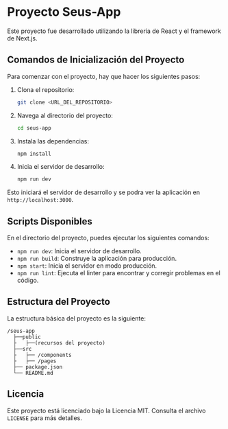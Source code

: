 # Proyecto Seus-App

Este proyecto fue desarrollado utilizando la librería de React y el framework de Next.js.

## Comandos de Inicialización del Proyecto

Para comenzar con el proyecto, hay que hacer los siguientes pasos:

1. Clona el repositorio:
    ```bash
    git clone <URL_DEL_REPOSITORIO>
    ```

2. Navega al directorio del proyecto:
    ```bash
    cd seus-app
    ```

3. Instala las dependencias:
    ```bash
    npm install
    ```

4. Inicia el servidor de desarrollo:
    ```bash
    npm run dev
    ```

Esto iniciará el servidor de desarrollo y se podra ver la aplicación en `http://localhost:3000`.

## Scripts Disponibles

En el directorio del proyecto, puedes ejecutar los siguientes comandos:

- `npm run dev`: Inicia el servidor de desarrollo.
- `npm run build`: Construye la aplicación para producción.
- `npm start`: Inicia el servidor en modo producción.
- `npm run lint`: Ejecuta el linter para encontrar y corregir problemas en el código.

## Estructura del Proyecto

La estructura básica del proyecto es la siguiente:

```
/seus-app
  ├──public
  ├   ├──(recursos del proyecto)
  ├──src
  ├   ├── /components
  ├   ├── /pages
  ├── package.json
  └── README.md
```

## Licencia

Este proyecto está licenciado bajo la Licencia MIT. Consulta el archivo `LICENSE` para más detalles.